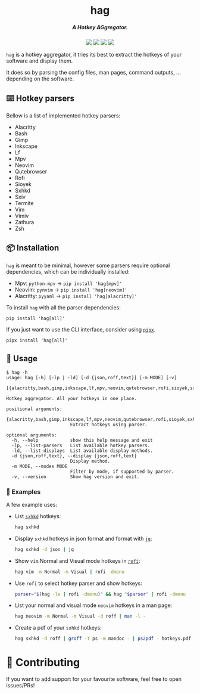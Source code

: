<h1 align="center">hag</h1>
<h5 align="center">A Hotkey AGgregator.</h5>
<p align="center">
  <a href="https://github.com/loiccoyle/hag/actions/workflows/ci.yml"><img src="https://github.com/loiccoyle/hag/actions/workflows/ci.yml/badge.svg"></a>
  <a href="https://pypi.org/project/hag/"><img src="https://img.shields.io/pypi/v/hag"></a>
  <a href="./LICENSE.md"><img src="https://img.shields.io/badge/license-MIT-blue.svg"></a>
  <img src="https://img.shields.io/badge/platform-linux-informational">
</p>

`hag` is a hotkey aggregator, it tries its best to extract the hotkeys of your software and display them.

It does so by parsing the config files, man pages, command outputs, ... depending on the software.

## ⌨️ Hotkey parsers

Bellow is a list of implemented hotkey parsers:

<!-- parsers start -->

- Alacritty
- Bash
- Gimp
- Inkscape
- Lf
- Mpv
- Neovim
- Qutebrowser
- Rofi
- Sioyek
- Sxhkd
- Sxiv
- Termite
- Vim
- Vimiv
- Zathura
- Zsh

<!-- parsers end -->

## 📦 Installation

`hag` is meant to be minimal, however some parsers require optional dependencies, which can be individually installed:

- Mpv: `python-mpv` -> `pip install 'hag[mpv]'`
- Neovim: `pynvim` -> `pip install 'hag[neovim]'`
- Alacritty: `pyyaml` -> `pip install 'hag[alacritty]'`

To install `hag` with all the parser dependencies:

```
pip install 'hag[all]'
```

If you just want to use the CLI interface, consider using [`pipx`](https://github.com/pypa/pipx).

```
pipx install 'hag[all]'
```

## 📖 Usage

<!-- help start -->

```
$ hag -h
usage: hag [-h] [-lp | -ld] [-d {json,roff,text}] [-m MODE] [-v]
           [{alacritty,bash,gimp,inkscape,lf,mpv,neovim,qutebrowser,rofi,sioyek,sxhkd,sxiv,termite,vim,vimiv,zathura,zsh}]

Hotkey aggregator. All your hotkeys in one place.

positional arguments:
  {alacritty,bash,gimp,inkscape,lf,mpv,neovim,qutebrowser,rofi,sioyek,sxhkd,sxiv,termite,vim,vimiv,zathura,zsh}
                        Extract hotkeys using parser.

optional arguments:
  -h, --help            show this help message and exit
  -lp, --list-parsers   List available hotkey parsers.
  -ld, --list-displays  List available display methods.
  -d {json,roff,text}, --display {json,roff,text}
                        Display method.
  -m MODE, --modes MODE
                        Filter by mode, if supported by parser.
  -v, --version         Show hag version and exit.
```

<!-- help end -->

### 🔎 Examples

A few example uses:

- List [`sxhkd`](https://github.com/baskerville/sxhkd) hotkeys:
  ```sh
  hag sxhkd
  ```
- Display `sxhkd` hotkeys in json format and format with [`jq`](https://github.com/stedolan/jq):
  ```sh
  hag sxhkd -d json | jq
  ```
- Show `vim` Normal and Visual mode hotkeys in [`rofi`](https://github.com/davatorium/rofi):
  ```sh
  hag vim -m Normal -m Visual | rofi -dmenu
  ```
- Use `rofi` to select hotkey parser and show hotkeys:
  ```sh
  parser="$(hag -le | rofi -dmenu)" && hag "$parser" | rofi -dmenu
  ```
- List your normal and visual mode `neovim` hotkeys in a man page:
  ```sh
  hag neovim -m Normal -m Visual -d roff | man -l -
  ```
- Create a pdf of your `sxhkd` hotkeys:
  ```sh
  hag sxhkd -d roff | groff -T ps -m mandoc - | ps2pdf - hotkeys.pdf
  ```

# 🥳 Contributing

If you want to add support for your favourite software, feel free to open issues/PRs!

